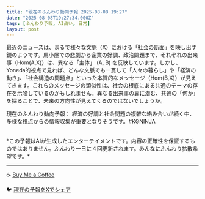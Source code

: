 ```yaml
---
title: "現在のふんわり動向予報 2025-08-08 19:27"
date: "2025-08-08T19:27:34.000Z"
tags: [ふんわり予報, AI占い, 日常]
layout: post
---
```


最近のニュースは、まるで様々な文脈（X）における「社会の断面」を映し出す鏡のようです。馬小屋での悲劇から企業の好調、政治問題まで、それぞれの出来事（Hom(A,X)）は、異なる「主体」 (A, B) を反映しています。しかし、Yoneda的視点で見れば、どんな文脈でも一貫して「人々の暮らし」や「経済の動き」、「社会構造の問題点」といった本質的なメッセージ（Hom(B,X)）が見えてきます。これらのメッセージの類似性は、社会の根底にある共通のテーマの存在を示唆しているのかもしれません。異なる出来事の裏に潜む、共通の「何か」を探ることで、未来の方向性が見えてくるのではないでしょうか。


現在のふんわり動向予報：
経済の好調と社会問題の複雑な絡み合いが続く中、多様な視点からの情報収集が重要となりそうです。#KGNINJA

<br>
*この予報はAIが生成したエンターテイメントです。内容の正確性を保証するものではありません。ふんわり一日に４回更新されます。みんなにふんわり拡散希望です。*

---
☕️ [Buy Me a Coffee](https://www.buymeacoffee.com/kgninja)

🐦 [現在の予報をXでシェア](https://twitter.com/intent/tweet?text=%E7%8F%BE%E5%9C%A8%E3%81%AE%E3%81%B5%E3%82%93%E3%82%8F%E3%82%8A%E4%BA%88%E5%A0%B1%3A%20%E3%80%8C%E6%9C%80%E8%BF%91%E3%81%AE%E3%83%8B%E3%83%A5%E3%83%BC%E3%82%B9%E3%81%AF%E3%80%81%E3%81%BE%E3%82%8B%E3%81%A7%E6%A7%98%E3%80%85%E3%81%AA%E6%96%87%E8%84%88%EF%BC%88X%EF%BC%89%E3%81%AB%E3%81%8A%E3%81%91%E3%82%8B%E3%80%8C%E7%A4%BE%E4%BC%9A%E3%81%AE%E6%96%AD%E9%9D%A2%E3%80%8D%E3%82%92%E6%98%A0%E3%81%97%E5%87%BA%E3%81%99%E9%8F%A1%E3%81%AE%E3%82%88%E3%81%86%E3%81%A7%E3%81%99%E3%80%82%E3%80%8D%23KGNINJA%20%E7%B6%9A%E3%81%8D%E3%81%AF%E3%83%96%E3%83%AD%E3%82%B0%E3%81%A7%EF%BC%81%F0%9F%91%87&url=https%3A%2F%2Fkg-ninja.github.io%2FFunwariyoso%2F)
